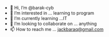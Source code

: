 - 👋 Hi, I’m @barak-cyb
- 👀 I’m interested in ... learning to program
- 🌱 I’m currently learning ...IT
- 💞️ I’m looking to collaborate on ... anything
- 📫 How to reach me ... jackbaraq@gmail.com

<!---
barak-cyb/barak-cyb is a ✨ special ✨ repository because its `README.md` (this file) appears on your GitHub profile.
You can click the Preview link to take a look at your changes.
--->
